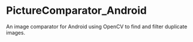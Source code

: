 # PictureComparator_Android
An  image comparator for Android using OpenCV to find and filter duplicate images.
